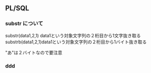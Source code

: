 ## PL/SQL 


### substr について
substr(data1,2,1) data1という対象文字列の２桁目から1文字抜き取る  
substrb(data1,2,1)data1という対象文字列の２桁目から1バイト抜き取る  

"あ"は２バイトなので要注意  

### ddd


